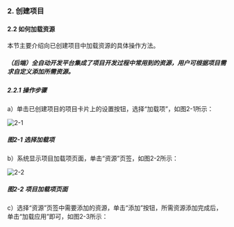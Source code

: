 ### 2. 创建项目

#### 2.2 如何加载资源

本节主要介绍向已创建项目中加载资源的具体操作方法。

##### （后端）全自动开发平台集成了项目开发过程中常用到的资源，用户可根据项目需求自定义添加所需资源。

##### 2.2.1 操作步骤

a）单击已创建项目的项目卡片上的设置按钮，选择“加载项”，如图2-1所示：

![2-1](https://www.feisuanyz.com/fsimage/ks-image/ver01/2-2-1.png)

##### 图2-1 选择加载项

b）系统显示项目加载项页面，单击“资源”页签，如图2-2所示：

![2-2](https://www.feisuanyz.com/fsimage/ks-image/ver01/2-2-2.png)

##### 图2-2 项目加载项页面

c）选择“资源”页签中需要添加的资源，单击“添加”按钮，所需资源添加完成后，单击“加载应用”即可，如图2-3所示：
